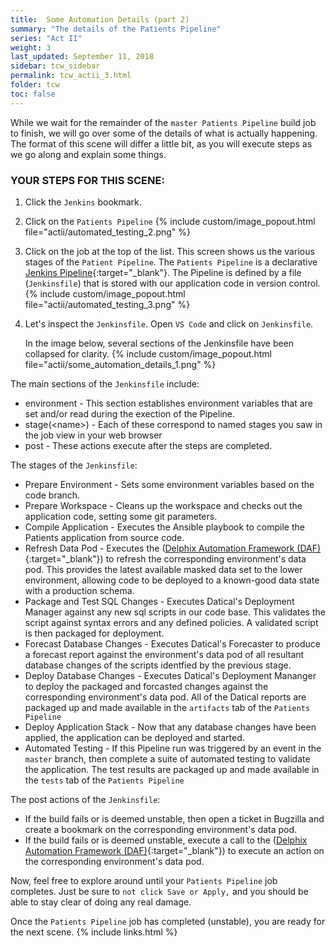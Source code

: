 ```yaml
---
title:  Some Automation Details (part 2)
summary: "The details of the Patients Pipeline"
series: "Act II"
weight: 3
last_updated: September 11, 2018
sidebar: tcw_sidebar
permalink: tcw_actii_3.html
folder: tcw
toc: false
---
```


While we wait for the remainder of the `master Patients Pipeline` build job to finish, we will go over some of the details of what is actually happening.
The format of this scene will differ a little bit, as you will execute steps as we go along and explain some things.

### YOUR STEPS FOR THIS SCENE:

1. Click the `Jenkins` bookmark. 
2. Click on the `Patients Pipeline`
   {% include custom/image_popout.html file="actii/automated_testing_2.png" %}
3. Click on the job at the top of the list.
This screen shows us the various stages of the `Patient Pipeline`.
The `Patients Pipeline` is a declarative [Jenkins Pipeline](https://jenkins.io/doc/book/pipeline/){:target="_blank"}.
The Pipeline is defined by a file (`Jenkinsfile`) that is stored with our application code in version control.
   {% include custom/image_popout.html file="actii/automated_testing_3.png" %}
4. Let's inspect the `Jenkinsfile`. Open `VS Code` and click on `Jenkinsfile`.
   
   In the image below, several sections of the Jenkinsfile have been collapsed for clarity.
   {% include custom/image_popout.html file="actii/some_automation_details_1.png" %}

The main sections of the `Jenkinsfile` include:

* environment - This section establishes environment variables that are set and/or read during the exection of the Pipeline.
* stage(&lt;name&gt;) - Each of these correspond to named stages you saw in the job view in your web browser 
* post - These actions execute after the steps are completed.

The stages of the `Jenkinsfile`:
* Prepare Environment - Sets some environment variables based on the code branch.
* Prepare Workspace - Cleans up the workspace and checks out the application code, setting some git parameters.
* Compile Application - Executes the Ansible playbook to compile the Patients application from source code.
* Refresh Data Pod - Executes the ([Delphix Automation Framework (DAF)](https://github.com/delphix/automation-framework){:target="_blank"}) to refresh the corresponding environment's data pod.
This provides the latest available masked data set to the lower environment, allowing code to be deployed to a known-good data state with a production schema.
* Package and Test SQL Changes - Executes Datical's Deployment Manager against any new sql scripts in our code base.
This validates the script against syntax errors and any defined policies. A validated script is then packaged for deployment.
* Forecast Database Changes - Executes Datical's Forecaster to produce a forecast report against the environment's data pod of all resultant database changes of the scripts identfied by the previous stage.
* Deploy Database Changes - Executes Datical's Deployment Mananger to deploy the packaged and forcasted changes against the corresponding environment's data pod.
All of the Datical reports are packaged up and made available in the `artifacts` tab of the `Patients Pipeline`
* Deploy Application Stack - Now that any database changes have been applied, the application can be deployed and started.
* Automated Testing - If this Pipeline run was triggered by an event in the `master` branch, then complete a suite of automated testing to validate the application.
The test results are packaged up and made available in the `tests` tab of the `Patients Pipeline`

The post actions of the `Jenkinsfile`:
* If the build fails or is deemed unstable, then open a ticket in Bugzilla and create a bookmark on the corresponding environment's data pod.
* If the build fails or is deemed unstable, execute a call to the ([Delphix Automation Framework (DAF)](https://github.com/delphix/automation-framework){:target="_blank"}) to execute an action on the corresponding environment's data pod.

Now, feel free to explore around until your `Patients Pipeline` job completes.
Just be sure to `not click Save or Apply,` and you should be able to stay clear of doing any real damage.

Once the `Patients Pipeline` job has completed (unstable), you are ready for the next scene.
{% include links.html %}